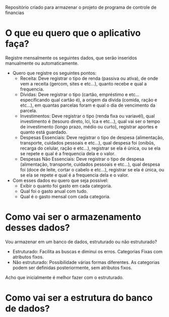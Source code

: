 Repositório criado para armazenar o projeto de programa de controle de financias

# O que eu quero que o aplicativo faça?
Registre mensalmente os seguintes dados, que serão inseridos manualmente ou automaticamente.
- Quero que registre os seguintes pontos:
    - Receita: Deve registrar o tipo de renda (passiva ou ativa), de onde vem a receita (gercom, sites e etc...), quanto recebe e qual a frequencia.
    - Dívidas: Deve registrar o tipo (cartão, empréstimo e etc... especificando qual cartão é), a origem da dívida (comida, ração e etc...), em quantas parcelas foram e qual o dia de vencimento da parcela.
    - Investimentos: Deve registrar o tipo (renda fixa ou variavél), qual investimento é (tesouro direto, lci, lca e etc...), qual vai ser o tempo de investimento (longo prazo, médio ou curto), registrar aportes e quanto está guardado.
    - Despesas Essenciais: Deve registrar o tipo de despesa (alimentação, transporte, cuidados pessoais e etc...), qual despesa foi (onibûs, recarga do celular, ração e etc...), registrar se ela é única, ou se ela se repete e qual é a frequencia dela e o valor. 
    - Despesas Não Essenciais: Deve registrar o tipo de despesa (alimentação, transporte, cuidados pessoais e etc...), qual despesa foi (doce de leite, cortar o cabelo e etc...), registrar se ela é única, ou se ela se repete e qual é a frequencia dela e o valor.
- Com esses dados eu quero que seja possível:
    - Exibir o quanto foi gasto em cada categoria.
    - Qual foi o gasto anual com tudo.
    - Qual é o gasto mensal com cada categoria.

# Como vai ser o armazenamento desses dados?
Vou armazenar em um banco de dados, estruturado ou não estruturado?
- Estruturado: Facilita as buscas e diminui os erros. Categorias Fixas com atributos fixos.
- Não estruturado: Possibilidade várias formas diferentes. As categorias podem ser definidas posteriormente, sem atributos fixos.

Acho que inicialmente é melhor fazer com o estruturado.

# Como vai ser a estrutura do banco de dados?